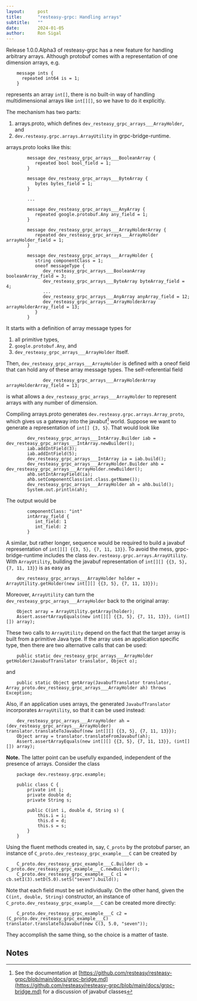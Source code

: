 ```yaml
---
layout:     post
title:      "resteasy-grpc: Handling arrays"
subtitle:   ""
date:       2024-01-05
author:     Ron Sigal
---
```


Release 1.0.0.Alpha3 of resteasy-grpc has a new feature for handling arbitrary arrays. Although protobuf comes
with a representation of one dimension arrays, e.g.

```
    message ints {
      repeated int64 is = 1;
    }
```

represents an array `int[]`, there is no built-in way of handling multidimensional arrays like `int[][]`, so we
have to do it explicitly.

The mechanism has two parts:

1. arrays.proto, which defines `dev_resteasy_grpc_arrays___ArrayHolder`, and
2. `dev.resteasy.grpc.arrays.ArrayUtility` in grpc-bridge-runtime.

arrays.proto looks like this:

```
        message dev_resteasy_grpc_arrays___BooleanArray {
           repeated bool bool_field = 1;
        }

        message dev_resteasy_grpc_arrays___ByteArray {
           bytes bytes_field = 1;
        }

        ...

        message dev_resteasy_grpc_arrays___AnyArray {
           repeated google.protobuf.Any any_field = 1;
        }

        message dev_resteasy_grpc_arrays___ArrayHolderArray {
           repeated dev_resteasy_grpc_arrays___ArrayHolder arrayHolder_field = 1;
        }

        message dev_resteasy_grpc_arrays___ArrayHolder {
           string componentClass = 1;
           oneof messageType {
              dev_resteasy_grpc_arrays___BooleanArray booleanArray_field = 3;
              dev_resteasy_grpc_arrays___ByteArray byteArray_field = 4;
              ...
              dev_resteasy_grpc_arrays___AnyArray anyArray_field = 12;
              dev_resteasy_grpc_arrays___ArrayHolderArray arrayHolderArray_field = 13;
           }
        }

```
It starts with a definition of array message types for

1. all primitive types,
2. `google.protobuf.Any`, and
3. `dev_resteasy_grpc_arrays___ArrayHolder` itself.

Then, `dev_resteasy_grpc_arrays___ArrayHolder` is defined with a oneof field that can
hold any of these array message types. The self-referential field

```
              dev_resteasy_grpc_arrays___ArrayHolderArray arrayHolderArray_field = 13;
```
is what allows a `dev_resteasy_grpc_arrays___ArrayHolder` to represent arrays with any number of
dimension.

Compiling arrays.proto generates `dev.resteasy.grpc.arrays.Array_proto`, which gives us a
gateway into the javabuf[^javabuf] world. Suppose we want to generate a representation of
`int[] {3, 5}`. That would look like

```
        dev_resteasy_grpc_arrays___IntArray.Builder iab = dev_resteasy_grpc_arrays___IntArray.newBuilder();
        iab.addIntField(3);
        iab.addIntField(5);
        dev_resteasy_grpc_arrays___IntArray ia = iab.build();
        dev_resteasy_grpc_arrays___ArrayHolder.Builder ahb = dev_resteasy_grpc_arrays___ArrayHolder.newBuilder();
        ahb.setIntArrayField(ia);
        ahb.setComponentClass(int.class.getName());
        dev_resteasy_grpc_arrays___ArrayHolder ah = ahb.build();
        System.out.println(ah);
```

The output would be

```
        componentClass: "int"
        intArray_field {
           int_field: 1
           int_field: 2
        }
```
A similar, but rather longer, sequence would be required to build a javabuf representation of `int[][] {{3, 5}, {7, 11, 13}}`.
To avoid the mess, grpc-bridge-runtime includes the class `dev.resteasy.grpc.arrays.ArrayUtility`. With `ArrayUtility`, 
building the javabuf representation of `int[][] {{3, 5}, {7, 11, 13}}` is as easy as

        dev_resteasy_grpc_arrays___ArrayHolder holder = ArrayUtility.getHolder(new int[][] {{3, 5}, {7, 11, 13}});
        
Moreover, `ArrayUtility` can turn the `dev_resteasy_grpc_arrays___ArrayHolder` back to the original array:

        Object array = ArrayUtility.getArray(holder);
        Assert.assertArrayEquals(new int[][] {{3, 5}, {7, 11, 13}}, (int[][]) array);
        
These two calls to `ArrayUtility` depend on the fact that the target array is built from a primitive Java type. If the
array uses an application specific type, then there are two alternative calls that can be used:

        public static dev_resteasy_grpc_arrays___ArrayHolder getHolder(JavabufTranslator translator, Object o);
    
and

        public static Object getArray(JavabufTranslator translator, Array_proto.dev_resteasy_grpc_arrays___ArrayHolder ah) throws Exception;

Also, if an application uses arrays, the generated `JavabufTranslator` incorporates `ArrayUtility`, so that it can be
used instead:

        dev_resteasy_grpc_arrays___ArrayHolder ah = (dev_resteasy_grpc_arrays___ArrayHolder) translator.translateToJavabuf(new int[][] {{3, 5}, {7, 11, 13}});
        Object array = translator.translateFromJavabuf(ah);
        Assert.assertArrayEquals(new int[][] {{3, 5}, {7, 11, 13}}, (int[][]) array);
        
**Note.** The latter point can be usefully expanded, independent of the presence of arrays. Consider the class

        package dev.resteasy.grpc.example;

        public class C {
            private int i;
            private double d;
            private String s;

            public C(int i, double d, String s) {
                this.i = i;
                this.d = d;
                this.s = s;
            }
        }

Using the fluent methods created in, say, `C_proto` by the protobuf parser, an instance of 
`C_proto.dev_resteasy_grpc_example___C` can be created by

        C_proto.dev_resteasy_grpc_example___C.Builder cb = C_proto.dev_resteasy_grpc_example___C.newBuilder();
        C_proto.dev_resteasy_grpc_example___C c1 = cb.setI(3).setD(5.0).setS("seven").build();
        
Note that each field must be set individually. On the other hand, given the `C(int, double, String)` constructor,
an instance of `C_proto.dev_resteasy_grpc_example___C` can be created more directly:

    	C_proto.dev_resteasy_grpc_example___C c2 = (C_proto.dev_resteasy_grpc_example___C) translator.translateToJavabuf(new C(3, 5.0, "seven"));

They accomplish the same thing, so the choice is a matter of taste.
        
## Notes

[^javabuf]: See the documentation at [https://github.com/resteasy/resteasy-grpc/blob/main/docs/grpc-bridge.md](https://github.com/resteasy/resteasy-grpc/blob/main/docs/grpc-bridge.md)
            for a discussion of javabuf classes
